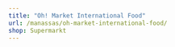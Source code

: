 ```yaml
---
title: "Oh! Market International Food"
url: /manassas/oh-market-international-food/
shop: Supermarkt
---
```

